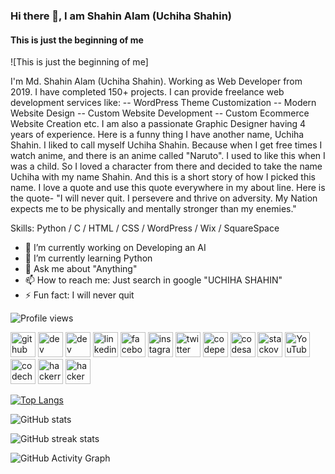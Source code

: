 ### Hi there 👋, I am Shahin Alam (Uchiha Shahin)
#### This is just the beginning of me
![This is just the beginning of me]

I'm Md. Shahin Alam (Uchiha Shahin). Working as Web Developer from 2019. I have completed 150+ projects. I can provide freelance web development services like: 
-- WordPress Theme Customization
-- Modern Website Design
-- Custom Website Development
-- Custom Ecommerce Website Creation etc.
I am also a passionate Graphic Designer having 4 years of experience. 
Here is a funny thing I have another name, Uchiha Shahin. I liked to call myself Uchiha Shahin. Because when I get free times I watch anime, and there is an anime called "Naruto". I used to like this when I was a child. So I loved a character from there and decided to take the name Uchiha with my name Shahin. And this is a short story of how I picked this name.
I love a quote and use this quote everywhere in my about line. Here is the quote- 
"I will never quit. I persevere and thrive on adversity. My Nation expects me to be physically and mentally stronger than my enemies." 

Skills: Python / C / HTML / CSS / WordPress / Wix / SquareSpace

- 🔭 I’m currently working on Developing an AI 
- 🌱 I’m currently learning Python 
- 💬 Ask me about "Anything" 
- 📫 How to reach me: Just search in google "UCHIHA SHAHIN" 
- ⚡ Fun fact: I will never quit 

![Profile views](https://gpvc.arturio.dev/uchihashahin01)

[<img src='https://cdn.jsdelivr.net/npm/simple-icons@3.0.1/icons/github.svg' alt='github' height='40'>](https://github.com/uchihashahin01)  [<img src='https://cdn.jsdelivr.net/npm/simple-icons@3.0.1/icons/dev-dot-to.svg' alt='dev' height='40'>](https://dev.to/uchihashahin)  [<img src='https://cdn.jsdelivr.net/npm/simple-icons@3.0.1/icons/hashnode.svg' alt='dev' height='40'>]([@uchihashahin](https://hashnode.com/@uchihashahin))  [<img src='https://cdn.jsdelivr.net/npm/simple-icons@3.0.1/icons/linkedin.svg' alt='linkedin' height='40'>](https://www.linkedin.com/in/uchihashahin/)  [<img src='https://cdn.jsdelivr.net/npm/simple-icons@3.0.1/icons/facebook.svg' alt='facebook' height='40'>](https://www.facebook.com/uchihashahinn)  [<img src='https://cdn.jsdelivr.net/npm/simple-icons@3.0.1/icons/instagram.svg' alt='instagram' height='40'>](https://www.instagram.com/uchihashahin01/)  [<img src='https://cdn.jsdelivr.net/npm/simple-icons@3.0.1/icons/twitter.svg' alt='twitter' height='40'>](https://twitter.com/uchiha_shahin)  [<img src='https://cdn.jsdelivr.net/npm/simple-icons@3.0.1/icons/codepen.svg' alt='codepen' height='40'>](https://codepen.io/uchihashahin)  [<img src='https://cdn.jsdelivr.net/npm/simple-icons@3.0.1/icons/codesandbox.svg' alt='codesandbox' height='40'>](https://codesandbox.io/u/uchihashahin)  [<img src='https://cdn.jsdelivr.net/npm/simple-icons@3.0.1/icons/stackoverflow.svg' alt='stackoverflow' height='40'>](https://stackoverflow.com/users/15471779/uchiha-shahin)  [<img src='https://cdn.jsdelivr.net/npm/simple-icons@3.0.1/icons/youtube.svg' alt='YouTube' height='40'>](https://www.youtube.com/channel/UC8KbD-4XbJVvhR0uYAqgONg) [<img src='https://cdn.jsdelivr.net/npm/simple-icons@3.1.0/icons/codechef.svg' alt='codechef' height='40'>](https://www.codechef.com/users/uchihashahin) [<img src='https://raw.githubusercontent.com/rahuldkjain/github-profile-readme-generator/master/src/images/icons/Social/hackerrank.svg' alt='hackerrank' height='40'>](https://www.hackerrank.com/ashahin7621) [<img src='https://raw.githubusercontent.com/rahuldkjain/github-profile-readme-generator/master/src/images/icons/Social/hackerearth.svg' alt='hackerearth' height='40'>](https://www.hackerearth.com/@uchihashahin)


[![Top Langs](https://github-readme-stats.vercel.app/api/top-langs/?username=uchihashahin01&layout=compact)](https://github.com/anuraghazra/github-readme-stats)

![GitHub stats](https://github-readme-stats.vercel.app/api?username=uchihashahin01&show_icons=true)  

![GitHub streak stats](https://github-readme-streak-stats.herokuapp.com/?user=uchihashahin01)

![GitHub Activity Graph](https://activity-graph.herokuapp.com/graph?username=uchihashahin01)    

  
  

<!---
uchihashahin01/uchihashahin01 is a ✨ special ✨ repository because its `README.md` (this file) appears on your GitHub profile.
You can click the Preview link to take a look at your changes.
--->
